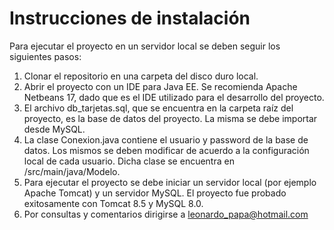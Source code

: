 # Instrucciones de instalación
Para ejecutar el proyecto en un servidor local se deben seguir los siguientes pasos:
1) Clonar el repositorio en una carpeta del disco duro local.
2) Abrir el proyecto con un IDE para Java EE. Se recomienda Apache Netbeans 17, dado que es el IDE utilizado para el desarrollo del proyecto.
3) El archivo db_tarjetas.sql, que se encuentra en la carpeta raíz del proyecto, es la base de datos del proyecto. La misma se debe importar desde MySQL.
4) La clase Conexion.java contiene el usuario y password de la base de datos. Los mismos se deben modificar de acuerdo a la configuración local de cada usuario. Dicha clase se encuentra en /src/main/java/Modelo.
5) Para ejecutar el proyecto se debe iniciar un servidor local (por ejemplo Apache Tomcat) y un servidor MySQL. El proyecto fue probado exitosamente con Tomcat 8.5 y MySQL 8.0.
6) Por consultas y comentarios dirigirse a leonardo_papa@hotmail.com

